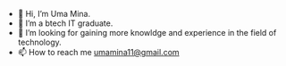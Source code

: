 - 👋 Hi, I’m Uma Mina.
- 🌱 I’m a btech IT graduate.
- 💞️ I’m looking for gaining more knowldge and experience in the field of technology.
- 📫 How to reach me umamina11@gmail.com

<!---
umamina11/umamina11 is a ✨ special ✨ repository because its `README.md` (this file) appears on your GitHub profile.
You can click the Preview link to take a look at your changes.
--->
